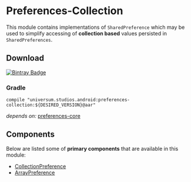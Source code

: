 Preferences-Collection
===============

This module contains implementations of `SharedPreference` which may be used to simplify
accessing of **collection based** values persisted in `SharedPreferences`.

## Download ##
[![Bintray Badge](https://api.bintray.com/packages/universum-studios/android/universum.studios.android%3Apreferences/images/download.svg)](https://bintray.com/universum-studios/android/universum.studios.android%3Apreferences/_latestVersion)

### Gradle ###

    compile "universum.studios.android:preferences-collection:${DESIRED_VERSION}@aar"

_depends on:_
[preferences-core](https://github.com/universum-studios/android_preferences/tree/master/library-core)

## Components ##

Below are listed some of **primary components** that are available in this module:

- [CollectionPreference](https://github.com/universum-studios/android_preferences/blob/master/library-collection/src/main/java/universum/studios/android/preference/CollectionPreference.java)
- [ArrayPreference](https://github.com/universum-studios/android_preferences/blob/master/library-collection/src/main/java/universum/studios/android/preference/ArrayPreference.java)
